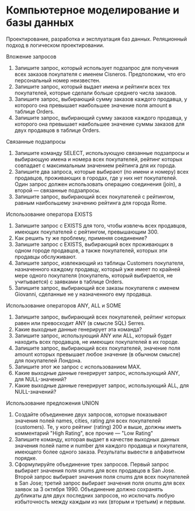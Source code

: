 # Компьютерное моделирование и базы данных
Проектирование, разработка и эксплуатация баз данных. Реляционный подход в логическом проектировании. 

Вложение запросов

1. Запишите запрос, который использует подзапрос для получения всех заказов покупателя с именем Cisneros. Предположим, что его персональный номер неизвестен.
2. Запишите запрос, который выдает имена и рейтинги всех тех покупателей, которые сделали больше среднего числа заказов.
3. Запишите запрос, выбирающий сумму заказов каждого продавца, у которого она превышает наибольшее значение поля amount в таблице Orders.
4. Запишите запрос, выбирающий сумму заказов каждого продавца, у которого она превышает наибольшее значение суммы заказов для двух продавцов в таблице Orders.


Связанные подзапросы

1. Запишите команду SELECT, использующую связанные подзапросы и выбирающую имена и номера всех покупателей, рейтинг которых совпадает с максимальным значением рейтинга для их города.
2. Запишите два запроса, которые выбирают (по имени и номеру) всех продавцов, проживающих в городах, где у них нет покупателей. Один запрос должен использовать операцию соединения (join), а второй — связанные подзапросы.
3. Запишите запрос, выбирающий всех покупателей с рейтингом, равным наибольшему значению рейтинга для города Rome.

Использование оператора EXISTS

1. Запишите запрос с EXISTS для того, чтобы извлечь всех продавцов, имеющих покупателей с рейтингом, превышающим 300.
2. Как решить ту же проблему, применяя соединение?
3. Запишите запрос с EXISTS, выбирающий всех проживающих в одном городе продавцов, а также покупателей, которых эти продавцы обслуживают.
4. Запишите запрос, извлекающий из таблицы Customers покупателя, назначенного каждому продавцу, который уже имеет по крайней мере одного покупателя (покупатель, который выбирается, не учитывается) с заявками в таблице Orders.
5. Запишите запрос, выбирающий все заказы покупателя с именем Giovanni, сделанные не у назначенного ему продавца.

Использование операторов ANY, ALL и SOME

1. Запишите запрос, выбирающий всех покупателей, рейтинг которых равен или превосходит ANY (в смысле SQL) Serres.
2. Какие выходные данные генерирует эта команда?
3. Запишите запрос, использующий ANY или ALL, который будет находить всех продавцов, не имеющих покупателей в их городе.
4. Запишите запрос, выбирающий всех покупателей, значение поля amount которых превышает любое значение (в обычном смысле) для покупателей Лондона.
5. Запишите этот же запрос с использованием MAX.
6. Какие выходные данные генерирует запрос, использующий ANY, для NULL-значений?
7. Какие выходные данные генерирует запрос, использующий ALL, для NULL-значений?

Использование предложения UNION

1. Создайте объединение двух запросов, которые показывают значения полей names, cities, rating для всех покупателей (customers). Те, у кого рейтинг (rating) 200 и выше, должны иметь комментарий "High Rating", все прочие — "Low Rating"
2. Запишите команду, которая выдает в качестве выходных данных значения полей name и number для каждого продавца и покупателя, имеющего более одного заказа. Результаты вывести в алфавитном порядке.
3. Сформулируйте объединение трех запросов. Первый запрос выбирает значения поля snums для всех продавцов в San Jose. Второй запрос выбирает значения поля cnums для всех покупателей в San Jose; третий запрос выбирает значения поля onums для всех заявок за 3 октября 1990. Объединение должно сохранять дубликаты для двух последних запросов, но исключать любую избыточность между каждым из них (вторым и третьим) и первым.
